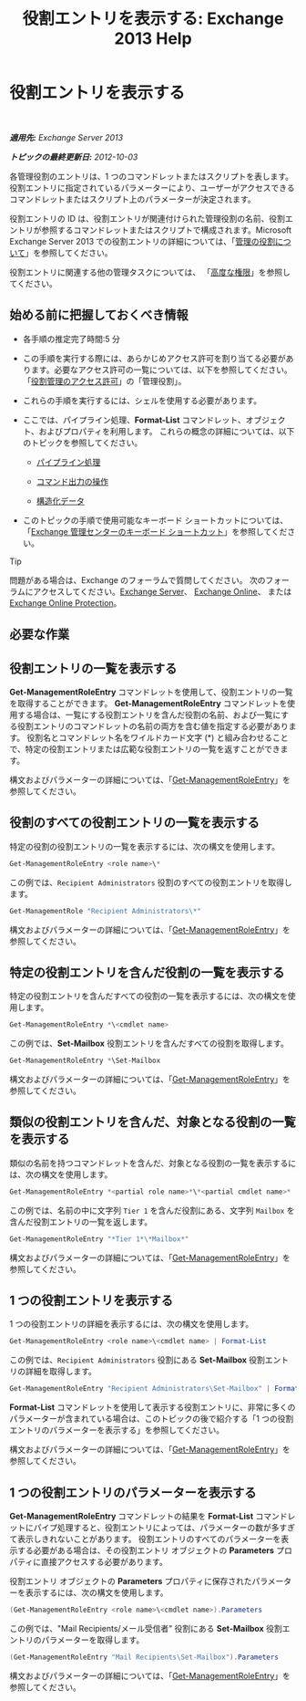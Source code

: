 ﻿---
title: '役割エントリを表示する: Exchange 2013 Help'
TOCTitle: 役割エントリを表示する
ms:assetid: d9bb0d14-db59-456c-8f50-a8d7f7323df9
ms:mtpsurl: https://technet.microsoft.com/ja-jp/library/Dd351179(v=EXCHG.150)
ms:contentKeyID: 49896506
ms.date: 04/24/2018
mtps_version: v=EXCHG.150
ms.translationtype: HT
---

# 役割エントリを表示する

 

_**適用先:** Exchange Server 2013_

_**トピックの最終更新日:** 2012-10-03_

各管理役割のエントリは、1 つのコマンドレットまたはスクリプトを表します。 役割エントリに指定されているパラメーターにより、ユーザーがアクセスできるコマンドレットまたはスクリプト上のパラメーターが決定されます。

役割エントリの ID は、役割エントリが関連付けられた管理役割の名前、役割エントリが参照するコマンドレットまたはスクリプトで構成されます。Microsoft Exchange Server 2013 での役割エントリの詳細については、「[管理の役割について](understanding-management-roles-exchange-2013-help.md)」を参照してください。

役割エントリに関連する他の管理タスクについては、 「[高度な権限](advanced-permissions-exchange-2013-help.md)」を参照してください。

## 始める前に把握しておくべき情報

  - 各手順の推定完了時間:5 分

  - この手順を実行する際には、あらかじめアクセス許可を割り当てる必要があります。必要なアクセス許可の一覧については、以下を参照してください。「[役割管理のアクセス許可](role-management-permissions-exchange-2013-help.md)」の「管理役割」。

  - これらの手順を実行するには、シェルを使用する必要があります。

  - ここでは、パイプライン処理、**Format-List** コマンドレット、オブジェクト、およびプロパティを利用します。 これらの概念の詳細については、以下のトピックを参照してください。
    
      - [パイプライン処理](https://technet.microsoft.com/ja-jp/library/aa998260\(v=exchg.150\))
    
      - [コマンド出力の操作](working-with-command-output-exchange-2013-help.md)
    
      - [構造化データ](https://technet.microsoft.com/ja-jp/library/aa996386\(v=exchg.150\))

  - このトピックの手順で使用可能なキーボード ショートカットについては、「[Exchange 管理センターのキーボード ショートカット](keyboard-shortcuts-in-the-exchange-admin-center-exchange-online-protection-help.md)」を参照してください。


> [!TIP]
> 問題がある場合は、Exchange のフォーラムで質問してください。 次のフォーラムにアクセスしてください。<A href="https://go.microsoft.com/fwlink/p/?linkid=60612">Exchange Server</A>、 <A href="https://go.microsoft.com/fwlink/p/?linkid=267542">Exchange Online</A>、 または <A href="https://go.microsoft.com/fwlink/p/?linkid=285351">Exchange Online Protection</A>。



## 必要な作業

## 役割エントリの一覧を表示する

**Get-ManagementRoleEntry** コマンドレットを使用して、役割エントリの一覧を取得することができます。 **Get-ManagementRoleEntry** コマンドレットを使用する場合は、一覧にする役割エントリを含んだ役割の名前、および一覧にする役割エントリのコマンドレットの名前の両方を含む値を指定する必要があります。 役割名とコマンドレット名をワイルドカード文字 (\*) と組み合わせることで、特定の役割エントリまたは広範な役割エントリの一覧を返すことができます。

構文およびパラメーターの詳細については、「[Get-ManagementRoleEntry](https://technet.microsoft.com/ja-jp/library/dd335210\(v=exchg.150\))」を参照してください。

## 役割のすべての役割エントリの一覧を表示する

特定の役割の役割エントリの一覧を表示するには、次の構文を使用します。

```powershell
Get-ManagementRoleEntry <role name>\*
```

この例では、`Recipient Administrators` 役割のすべての役割エントリを取得します。

```powershell
Get-ManagementRole "Recipient Administrators\*"
```

構文およびパラメーターの詳細については、「[Get-ManagementRoleEntry](https://technet.microsoft.com/ja-jp/library/dd335210\(v=exchg.150\))」を参照してください。

## 特定の役割エントリを含んだ役割の一覧を表示する

特定の役割エントリを含んだすべての役割の一覧を表示するには、次の構文を使用します。

```powershell
Get-ManagementRoleEntry *\<cmdlet name>
```

この例では、**Set-Mailbox** 役割エントリを含んだすべての役割を取得します。

```powershell
Get-ManagementRoleEntry *\Set-Mailbox
```

構文およびパラメーターの詳細については、「[Get-ManagementRoleEntry](https://technet.microsoft.com/ja-jp/library/dd335210\(v=exchg.150\))」を参照してください。

## 類似の役割エントリを含んだ、対象となる役割の一覧を表示する

類似の名前を持つコマンドレットを含んだ、対象となる役割の一覧を表示するには、次の構文を使用します。

```powershell
Get-ManagementRoleEntry *<partial role name>*\*<partial cmdlet name>*
```

この例では、名前の中に文字列 `Tier 1` を含んだ役割にある、文字列 `Mailbox` を含んだ役割エントリの一覧を返します。

```powershell
Get-ManagementRoleEntry "*Tier 1*\*Mailbox*"
```

構文およびパラメーターの詳細については、「[Get-ManagementRoleEntry](https://technet.microsoft.com/ja-jp/library/dd335210\(v=exchg.150\))」を参照してください。

## 1 つの役割エントリを表示する

1 つの役割エントリの詳細を表示するには、次の構文を使用します。

```powershell
Get-ManagementRoleEntry <role name>\<cmdlet name> | Format-List
```

この例では、`Recipient Administrators` 役割にある **Set-Mailbox** 役割エントリの詳細を取得します。

```powershell
Get-ManagementRoleEntry "Recipient Administrators\Set-Mailbox" | Format-List
```

**Format-List** コマンドレットを使用して表示する役割エントリに、非常に多くのパラメーターが含まれている場合は、このトピックの後で紹介する「1 つの役割エントリのパラメーターを表示する」を参照してください。

構文およびパラメーターの詳細については、「[Get-ManagementRoleEntry](https://technet.microsoft.com/ja-jp/library/dd335210\(v=exchg.150\))」を参照してください。

## 1 つの役割エントリのパラメーターを表示する

**Get-ManagementRoleEntry** コマンドレットの結果を **Format-List** コマンドレットにパイプ処理すると、役割エントリによっては、パラメーターの数が多すぎて表示しきれないことがあります。 役割エントリのすべてのパラメーターを表示する必要がある場合は、その役割エントリ オブジェクトの **Parameters** プロパティに直接アクセスする必要があります。

役割エントリ オブジェクトの **Parameters** プロパティに保存されたパラメーターを表示するには、次の構文を使用します。

```powershell
(Get-ManagementRoleEntry <role name>\<cmdlet name>).Parameters
```

この例では、"Mail Recipients/メール受信者" 役割にある **Set-Mailbox** 役割エントリのパラメーターを取得します。

```powershell
(Get-ManagementRoleEntry "Mail Recipients\Set-Mailbox").Parameters
```

構文およびパラメーターの詳細については、「[Get-ManagementRoleEntry](https://technet.microsoft.com/ja-jp/library/dd335210\(v=exchg.150\))」を参照してください。

